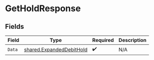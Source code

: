 # GetHoldResponse


## Fields

| Field                                                                | Type                                                                 | Required                                                             | Description                                                          |
| -------------------------------------------------------------------- | -------------------------------------------------------------------- | -------------------------------------------------------------------- | -------------------------------------------------------------------- |
| `Data`                                                               | [shared.ExpandedDebitHold](../../models/shared/expandeddebithold.md) | :heavy_check_mark:                                                   | N/A                                                                  |
